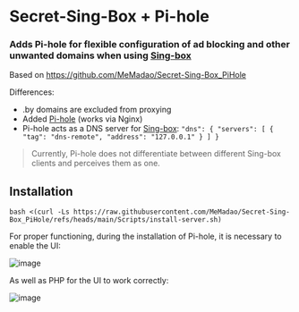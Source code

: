 # Secret-Sing-Box + Pi-hole

### Adds Pi-hole for flexible configuration of ad blocking and other unwanted domains when using [Sing-box](https://github.com/SagerNet/sing-box)

Based on https://github.com/MeMadao/Secret-Sing-Box_PiHole

Differences:
* .by domains are excluded from proxying
* Added [Pi-hole](https://github.com/pi-hole/pi-hole) (works via Nginx)
* Pi-hole acts as a DNS server for [Sing-box](https://github.com/SagerNet/sing-box):  `"dns": { "servers": [ { "tag": "dns-remote", "address": "127.0.0.1" } ] }`

> Currently, Pi-hole does not differentiate between different Sing-box clients and perceives them as one.

## Installation

```
bash <(curl -Ls https://raw.githubusercontent.com/MeMadao/Secret-Sing-Box_PiHole/refs/heads/main/Scripts/install-server.sh)
```

For proper functioning, during the installation of Pi-hole, it is necessary to enable the UI:

![image](https://github.com/user-attachments/assets/0b1cbbcc-0b0f-4c56-919e-8d285f4d7691)

As well as PHP for the UI to work correctly:

![image](https://github.com/user-attachments/assets/1aaada14-5532-472c-88eb-c601f77e1f16)
